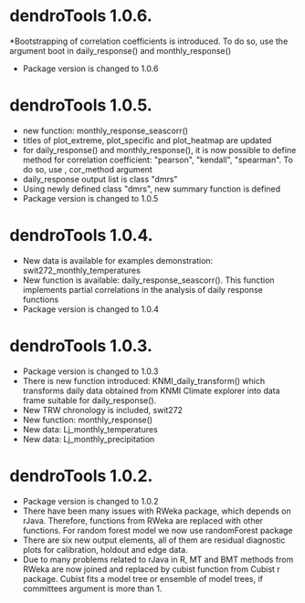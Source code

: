 # dendroTools 1.0.6.
*Bootstrapping of correlation coefficients is introduced. To do so, use the argument boot in daily_response() and monthly_response()
* Package version is changed to 1.0.6

# dendroTools 1.0.5.
* new function: monthly_response_seascorr()
* titles of plot_extreme, plot_specific and plot_heatmap are updated
* for daily_response() and monthly_response(), it is now possible to define method for correlation coefficient: "pearson", "kendall", "spearman". To do so, use , cor_method argument
* daily_response output list is class "dmrs"
* Using newly defined class "dmrs", new summary function is defined
* Package version is changed to 1.0.5

# dendroTools 1.0.4.
* New data is available for examples demonstration: swit272_monthly_temperatures
* New function is available: daily_response_seascorr(). This function implements partial correlations in the analysis of daily response functions
* Package version is changed to 1.0.4

# dendroTools 1.0.3.

* Package version is changed to 1.0.3
* There is new function introduced: KNMI_daily_transform() which transforms daily data obtained from KNMI Climate explorer into data frame suitable for daily_response(). 
* New TRW chronology is included, swit272
* New function: monthly_response()
* New data: Lj_monthly_temperatures
* New data: Lj_monthly_precipitation

# dendroTools 1.0.2.
* Package version is changed to 1.0.2
* There have been many issues with RWeka package, which depends on rJava. Therefore, functions from RWeka are replaced with other functions. For random forest model we now use randomForest package
* There are six new output elements, all of them are residual diagnostic plots for calibration, holdout and edge data.
* Due to many problems related to rJava in R, MT and BMT methods from RWeka are now joined and replaced by cubist function from Cubist r package. Cubist fits a model tree or ensemble of model trees, if committees argument is more than 1.
